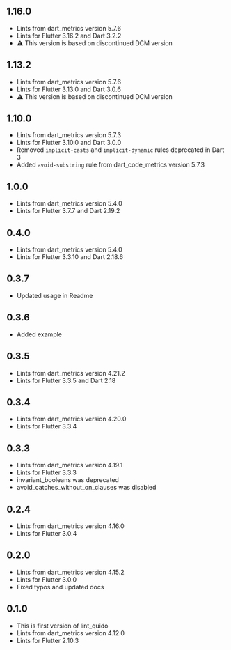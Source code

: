 ## 1.16.0
* Lints from dart_metrics version 5.7.6
* Lints for Flutter 3.16.2 and Dart 3.2.2
* :warning: This version is based on discontinued DCM version

## 1.13.2
* Lints from dart_metrics version 5.7.6
* Lints for Flutter 3.13.0 and Dart 3.0.6
* :warning: This version is based on discontinued DCM version

## 1.10.0
* Lints from dart_metrics version 5.7.3
* Lints for Flutter 3.10.0 and Dart 3.0.0
* Removed `implicit-casts` and `implicit-dynamic` rules deprecated in Dart 3
* Added `avoid-substring` rule from dart_code_metrics version 5.7.3

## 1.0.0

* Lints from dart_metrics version 5.4.0
* Lints for Flutter 3.7.7 and Dart 2.19.2

## 0.4.0

* Lints from dart_metrics version 5.4.0
* Lints for Flutter 3.3.10 and Dart 2.18.6

## 0.3.7

* Updated usage in Readme

## 0.3.6

* Added example

## 0.3.5

* Lints from dart_metrics version 4.21.2
* Lints for Flutter 3.3.5 and Dart 2.18

## 0.3.4

* Lints from dart_metrics version 4.20.0
* Lints for Flutter 3.3.4

## 0.3.3

* Lints from dart_metrics version 4.19.1
* Lints for Flutter 3.3.3
* invariant_booleans was deprecated
* avoid_catches_without_on_clauses was disabled

## 0.2.4

* Lints from dart_metrics version 4.16.0
* Lints for Flutter 3.0.4

## 0.2.0

* Lints from dart_metrics version 4.15.2
* Lints for Flutter 3.0.0
* Fixed typos and updated docs

## 0.1.0

* This is first version of lint_quido
* Lints from dart_metrics version 4.12.0
* Lints for Flutter 2.10.3
